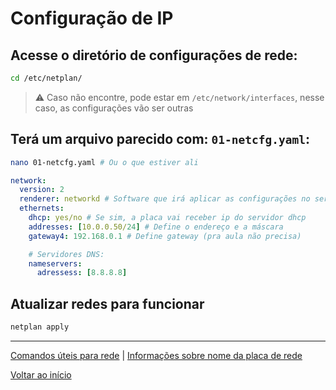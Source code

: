 # Configuração de IP

## Acesse o diretório de configurações de rede:

```bash
cd /etc/netplan/
```

> ⚠ Caso não encontre, pode estar em `/etc/network/interfaces`, nesse caso, as configurações vão ser outras

## Terá um arquivo parecido com: `01-netcfg.yaml`:

```bash
nano 01-netcfg.yaml # Ou o que estiver ali
```

```yaml
network:
  version: 2
  renderer: networkd # Software que irá aplicar as configurações no server
  ethernets:
    dhcp: yes/no # Se sim, a placa vai receber ip do servidor dhcp
    addresses: [10.0.0.50/24] # Define o endereço e a máscara
    gateway4: 192.168.0.1 # Define gateway (pra aula não precisa)

    # Servidores DNS:
    nameservers:
      adressess: [8.8.8.8]
```

## Atualizar redes para funcionar

```bash
netplan apply
```

---

[Comandos úteis para rede](02-comandos-ip.md) | [Informações sobre nome da placa de rede](03-nome-de-placa.md)

[Voltar ao início](/README.md)

